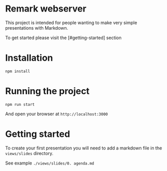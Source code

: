 # Remark webserver

This project is intended for people wanting to make very simple presentations with Markdown.

To get started please visit the [#getting-started] section


# Installation

`npm install`

# Running the project

`npm run start`

And open your browser at `http://localhost:3000`

# Getting started

To create your first presentation you will need to add a markdown file in the `views/slides` directory.

See example `./views/slides/0. agenda.md`
